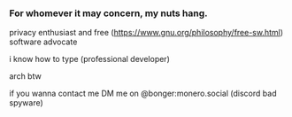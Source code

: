 ### For whomever it may concern, my nuts hang.

privacy enthusiast and free (https://www.gnu.org/philosophy/free-sw.html) software advocate

i know how to type (professional developer)

arch btw

if you wanna contact me DM me on @bonger:monero.social (discord bad spyware)
